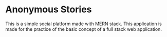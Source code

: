 # Anonymous Stories
This is a simple social platform made with MERN stack. 
This application is made for the practice of the basic concept of a full stack web application.
